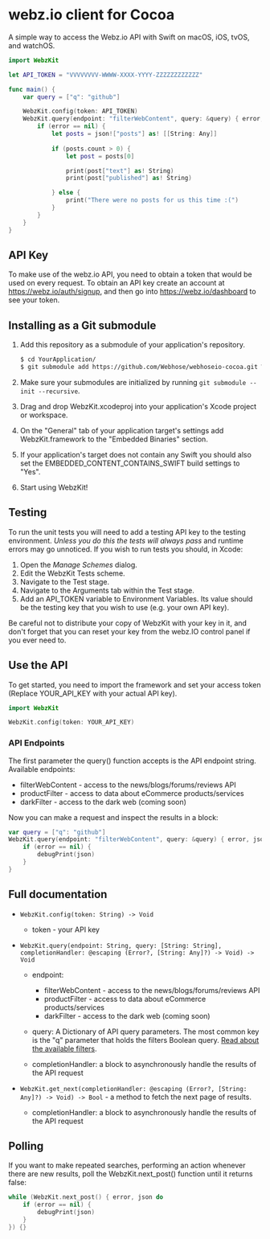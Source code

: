 
# webz.io client for Cocoa

A simple way to access the Webz.io API with Swift on macOS, iOS, tvOS, and watchOS.

```swift
import WebzKit

let API_TOKEN = "VVVVVVVV-WWWW-XXXX-YYYY-ZZZZZZZZZZZZ"

func main() {
    var query = ["q": "github"]

    WebzKit.config(token: API_TOKEN)
    WebzKit.query(endpoint: "filterWebContent", query: &query) { error, json do
        if (error == nil) {
            let posts = json!["posts"] as! [[String: Any]]
            
            if (posts.count > 0) {
                let post = posts[0]

                print(post["text"] as! String)
                print(post["published"] as! String)

            } else {
                print("There were no posts for us this time :(")
            }
        }
    }
}

```

## API Key

To make use of the webz.io API, you need to obtain a token that would be used
on every request. To obtain an API key create an account at https://webz.io/auth/signup,
and then go into https://webz.io/dashboard to see your token.

## Installing as a Git submodule

1. Add this repository as a submodule of your application's repository.

   ```bash
   $ cd YourApplication/
   $ git submodule add https://github.com/Webhose/webhoseio-cocoa.git WebzKit

   ```

2. Make sure your submodules are initialized by running `git submodule --init --recursive`.

3. Drag and drop WebzKit.xcodeproj into your application's Xcode project or workspace.

4. On the "General" tab of your application target's settings add WebzKit.framework to
   the "Embedded Binaries" section.

5. If your application's target does not contain any Swift you should also set the
   EMBEDDED_CONTENT_CONTAINS_SWIFT build settings to "Yes".

6. Start using WebzKit!

## Testing

To run the unit tests you will need to add a testing API key to the testing environment.
_Unless you do this the tests will always pass_ and runtime errors may go unnoticed. If
you wish to run tests you should, in Xcode:

1. Open the _Manage Schemes_ dialog.
2. Edit the WebzKit Tests scheme.
3. Navigate to the Test stage.
4. Navigate to the Arguments tab within the Test stage.
5. Add an API_TOKEN variable to Environment Variables. Its value should be the testing
   key that you wish to use (e.g. your own API key).

Be careful not to distribute your copy of WebzKit with your key in it, and don't
forget that you can reset your key from the webz.IO control panel if you ever need to.

## Use the API

To get started, you need to import the framework and set your access token (Replace
YOUR_API_KEY with your actual API key).

```swift
import WebzKit

WebzKit.config(token: YOUR_API_KEY)

```

### API Endpoints

The first parameter the query() function accepts is the API endpoint string. Available
endpoints:

* filterWebContent - access to the news/blogs/forums/reviews API
* productFilter - access to data about eCommerce products/services
* darkFilter    - access to the dark web (coming soon)

Now you can make a request and inspect the results in a block:

```swift
var query = ["q": "github"]
WebzKit.query(endpoint: "filterWebContent", query: &query) { error, json do
    if (error == nil) {
        debugPrint(json)
    }
}

```

## Full documentation

* `WebzKit.config(token: String) -> Void`

    * token - your API key

* `WebzKit.query(endpoint: String, query: [String: String],
       completionHandler: @escaping (Error?, [String: Any]?) -> Void) -> Void`

    * endpoint:
        * filterWebContent - access to the news/blogs/forums/reviews API
        * productFilter - access to data about eCommerce products/services
        * darkFilter - access to the dark web (coming soon)

    * query: A Dictionary of API query parameters. The most common key is the "q" parameter
             that holds the filters Boolean query.
             [Read about the available filters](https://webz.io/documentation).

    * completionHandler: a block to asynchronously handle the results of the API request

* `WebzKit.get_next(completionHandler: @escaping (Error?, [String: Any]?) -> Void) -> Bool` - a method to fetch the next page of results.

    * completionHandler: a block to asynchronously handle the results of the API request

## Polling

If you want to make repeated searches, performing an action whenever there are new
results, poll the WebzKit.next_post() function until it returns false:

```swift
while (WebzKit.next_post() { error, json do
    if (error == nil) {
        debugPrint(json)
    }
}) {}

```
